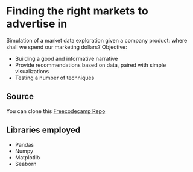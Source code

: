 # Finding the right markets to advertise in
Simulation of a market data exploration given a company product: where shall we spend our marketing dollars?
Objective:
- Building a good and informative narrative
- Provide recommendations based on data, paired with simple visualizations
- Testing a number of techniques

## Source
You can clone this [Freecodecamp Repo](https://github.com/freeCodeCamp/2017-new-coder-survey)

## Libraries employed
- Pandas
- Numpy
- Matplotlib
- Seaborn